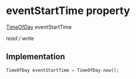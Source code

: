 


# eventStartTime property







[TimeOfDay](https://api.flutter.dev/flutter/material/TimeOfDay-class.html) eventStartTime
  
_<span class="feature">read / write</span>_






## Implementation

```dart
TimeOfDay eventStartTime = TimeOfDay.now();
```







